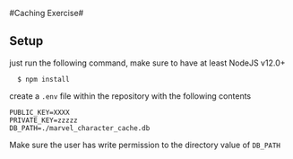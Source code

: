 #Caching Exercise#

## Setup ##
just run the following command, make sure to have at least NodeJS v12.0+
```
  $ npm install
```

create a `.env` file within the repository with the following contents
```
PUBLIC_KEY=XXXX
PRIVATE_KEY=zzzzz
DB_PATH=./marvel_character_cache.db
```
Make sure the user has write permission to the directory value of `DB_PATH`


